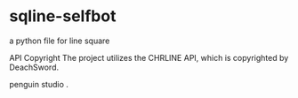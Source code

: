 # sqline-selfbot
a python file for line square 

API Copyright
The project utilizes the CHRLINE API, which is copyrighted by DeachSword.

penguin studio .
